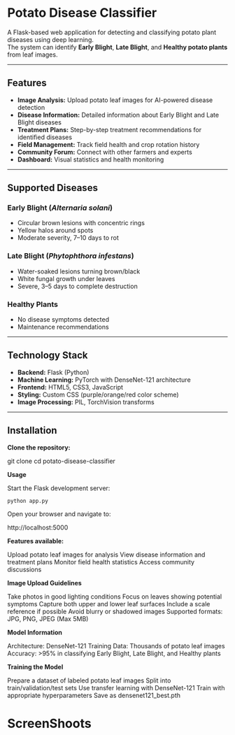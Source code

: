 #  Potato Disease Classifier

A Flask-based web application for detecting and classifying potato plant diseases using deep learning.  
The system can identify **Early Blight**, **Late Blight**, and **Healthy potato plants** from leaf images.

---

## Features

- **Image Analysis:** Upload potato leaf images for AI-powered disease detection  
- **Disease Information:** Detailed information about Early Blight and Late Blight diseases  
- **Treatment Plans:** Step-by-step treatment recommendations for identified diseases  
- **Field Management:** Track field health and crop rotation history  
- **Community Forum:** Connect with other farmers and experts  
- **Dashboard:** Visual statistics and health monitoring  

---

## Supported Diseases

### Early Blight (*Alternaria solani*)
- Circular brown lesions with concentric rings  
- Yellow halos around spots  
- Moderate severity, 7–10 days to rot  

### Late Blight (*Phytophthora infestans*)
- Water-soaked lesions turning brown/black  
- White fungal growth under leaves  
- Severe, 3–5 days to complete destruction  

### Healthy Plants
- No disease symptoms detected  
- Maintenance recommendations  

---

## Technology Stack

- **Backend:** Flask (Python)  
- **Machine Learning:** PyTorch with DenseNet-121 architecture  
- **Frontend:** HTML5, CSS3, JavaScript  
- **Styling:** Custom CSS (purple/orange/red color scheme)  
- **Image Processing:** PIL, TorchVision transforms  

---

## Installation

**Clone the repository:**
   
   git clone <repository-url>
   cd potato-disease-classifier


**Usage**

Start the Flask development server:

    python app.py


Open your browser and navigate to:

http://localhost:5000


**Features available:**

Upload potato leaf images for analysis
View disease information and treatment plans
Monitor field health statistics
Access community discussions

**Image Upload Guidelines**

Take photos in good lighting conditions
Focus on leaves showing potential symptoms
Capture both upper and lower leaf surfaces
Include a scale reference if possible
Avoid blurry or shadowed images
Supported formats: JPG, PNG, JPEG (Max 5MB)

**Model Information**

Architecture: DenseNet-121
Training Data: Thousands of potato leaf images
Accuracy: >95% in classifying Early Blight, Late Blight, and Healthy plants

**Training the Model**

Prepare a dataset of labeled potato leaf images
Split into train/validation/test sets
Use transfer learning with DenseNet-121
Train with appropriate hyperparameters
Save as densenet121_best.pth

# ScreenShoots
